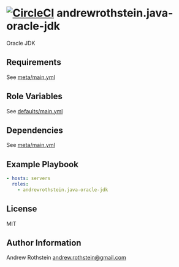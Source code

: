[![CircleCI](https://circleci.com/gh/andrewrothstein/ansible-java-oracle-jdk.svg?style=svg)](https://circleci.com/gh/andrewrothstein/ansible-java-oracle-jdk)
andrewrothstein.java-oracle-jdk
=========

Oracle JDK

Requirements
------------

See [meta/main.yml](meta/main.yml)

Role Variables
--------------

See [defaults/main.yml](defaults/main.yml)

Dependencies
------------

See [meta/main.yml](meta/main.yml)

Example Playbook
----------------

```yml
- hosts: servers
  roles:
    - andrewrothstein.java-oracle-jdk
```

License
-------

MIT

Author Information
------------------

Andrew Rothstein <andrew.rothstein@gmail.com>
